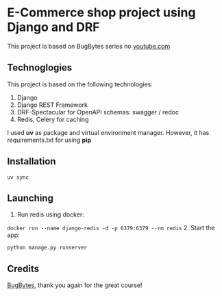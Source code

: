 # E-Commerce shop project using Django and DRF
This project is based on BugBytes series no [youtube.com](https://www.youtube.com/@bugbytes3923)

## Technoglogies
This project is based on the following technologies:
1. Django
2. Django REST Framework
3. DRF-Spectacular for OpenAPI schemas: swagger / redoc
4. Redis, Celery for caching

I used **uv** as package and virtual environment manager. However, it has requirements.txt for using **pip**

## Installation
```uv sync```

## Launching
1. Run redis using docker:

```docker run --name django-redis -d -p 6379:6379 --rm redis```
2. Start the app:

```python manage.py runserver```

## Credits
[BugBytes](https://www.youtube.com/@bugbytes3923), thank you again for the great course!
